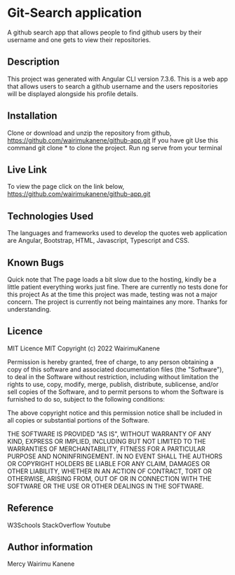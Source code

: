 # Git-Search application

A github search app that allows people to find github users by their username and one gets to view their repositories.

## Description

This project was generated with Angular CLI version 7.3.6. This is a web app that allows users to search a github username and the users repositories will be displayed alongside his profile details.



## Installation

Clone or download and unzip the repository from github, https://github.com/wairimukanene/github-app.git
If you have git Use this command git clone * to clone the project.
Run ng serve from your terminal
## Live Link

To view the page click on the link below, https://github.com/wairimukanene/github-app.git

## Technologies Used

The languages and frameworks used to develop the quotes web application are Angular, Bootstrap, HTML, Javascript, Typescript and CSS.


## Known Bugs

Quick note that The page loads a bit slow due to the hosting, kindly be a little patient everything works just fine.
There are currently no tests done for this project
As at the time this project was made, testing was not a major concern.
The project is currently not being maintaines any more.
Thanks for understanding.
## Licence

MIT Licence MIT Copyright (c) 2022 WairimuKanene

Permission is hereby granted, free of charge, to any person obtaining a copy of this software and associated documentation files (the "Software"), to deal in the Software without restriction, including without limitation the rights to use, copy, modify, merge, publish, distribute, sublicense, and/or sell copies of the Software, and to permit persons to whom the Software is furnished to do so, subject to the following conditions:

The above copyright notice and this permission notice shall be included in all copies or substantial portions of the Software.

THE SOFTWARE IS PROVIDED "AS IS", WITHOUT WARRANTY OF ANY KIND, EXPRESS OR IMPLIED, INCLUDING BUT NOT LIMITED TO THE WARRANTIES OF MERCHANTABILITY, FITNESS FOR A PARTICULAR PURPOSE AND NONINFRINGEMENT. IN NO EVENT SHALL THE AUTHORS OR COPYRIGHT HOLDERS BE LIABLE FOR ANY CLAIM, DAMAGES OR OTHER LIABILITY, WHETHER IN AN ACTION OF CONTRACT, TORT OR OTHERWISE, ARISING FROM, OUT OF OR IN CONNECTION WITH THE SOFTWARE OR THE USE OR OTHER DEALINGS IN THE SOFTWARE.

## Reference
W3Schools StackOverflow Youtube

## Author information
Mercy Wairimu Kanene
